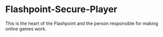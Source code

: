 # Flashpoint-Secure-Player
This is the heart of the Flashpoint and the person responsible for making online games work.
